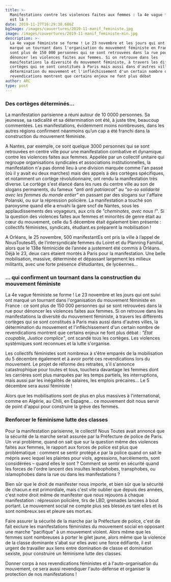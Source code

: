 ```yaml
---
title: >-
  Manifestations contre les violences faites aux femmes : la 4e vague féministe
  est là !
date: 2019-11-27T16:29:38.686Z
bgImage: /images/couvertures/2019-11-manif_feministe.jpg
image: /images/couvertures/2019-11-manif_feministe-min.jpg
description: >-
  La 4e vague féministe se forme ! Le 23 novembre et les jours qui ont suivi ont
  marqué un tournant dans l'organisation du mouvement féministe en France : ce
  sont plus de 150 000 personnes qui se sont retrouvées dans la rue pour
  dénoncer les violences faites aux femmes. Si on retrouve dans les
  manifestations la diversité du mouvement féministe, à travers les différents
  cortèges qui se sont constitués à Paris mais aussi dans d'autres villes, la
  détermination du mouvement et l'infléchissement d'un certain nombre de
  revendications montrent que certains enjeux ne font plus débat
author: ARC
type: post
---
```

### Des cortèges déterminés...

La manifestation parisienne a réuni autour de 10 0000 personnes. Sa jeunesse, sa radicalité et sa détermination ont été, à juste titre, beaucoup commentées. Les manifestations, évidemment moins nombreuses, dans les autres régions confirment néanmoins qu’un cap a été franchi dans la construction du mouvement féministe.

A Nantes, par exemple, ce sont quelque 3000 personnes qui se sont retrouvées en centre ville pour une manifestation combative et dynamique contre les violences faites aux femmes. Appelée par un collectif unitaire qui regroupe organisations syndicales et associations institutionnelles, la manifestation n'a pas donné lieu à une division marquée comme l'an passé (où il y avait eu deux marches) mais des appels à des cortèges spécifiques, et notamment un cortège révolutionnaire, ont rendu la manifestation très diverse. Le cortège s'est élancé dans les rues du centre ville au son de slogans permanents, du fameux _"anti anti patriarcat"_ au _"so-so solidarité avec les femmes du monde entier"_ en passant par des slogans sur l'affaire Polanski, ou sur la répression policière. La manifestation a touché son paroxysme quand elle a envahi la gare sncf de Nantes, sous les applaudissements des voyageurs, aux cris de _"cheminotes, avec nous !"_. Si la question des violences faites aux femmes et minorités de genre était au cœur du mouvement, celle du 5 décembre était également bien présente : collectifs féministes, syndicats, étudiant.es préparent la mobilisation !

A Orléans, le 25 novembre, 500 manifestantEs ont pris la ville à l’appel de NousToutes45, de l’intersyndicale femmes du Loiret et du Planning Familial, alors que le 138e féminicide de l’année a justement été commis à Orléans. Déjà le 23, deux cars étaient montés à Paris pour la manifestation. Une belle mobilisation, massive, déterminée et dépassant largement les milieux militants, avec une forte présence d’étudiantes, de lycéennes...

### … qui confirment un tournant dans la construction du mouvement féministe

La 4e vague féministe se forme ! Le 23 novembre et les jours qui ont suivi ont marqué un tournant dans l'organisation du mouvement féministe en France : ce sont plus de 150 000 personnes qui se sont retrouvées dans la rue pour dénoncer les violences faites aux femmes. Si on retrouve dans les manifestations la diversité du mouvement féministe, à travers les différents cortèges qui se sont constitués à Paris mais aussi dans d'autres villes, la détermination du mouvement et l'infléchissement d'un certain nombre de revendications montrent que certains enjeux ne font plus débat : _"État coupable, Justice complice"_, ont scandé tous les cortèges. Les violences systémiques sont reconnues et la lutte s'organise.

Les collectifs féministes sont nombreux à s'être emparés de la mobilisation du 5 décembre également et à avoir porté ces revendications lors du mouvement. Le projet de réforme des retraites, s'il s'annonce catastrophique pour toutes et tous, touchera davantage les femmes dont les carrières sont plus marquées par les temps partiels, les interruptions, mais aussi par les inégalités de salaires, les emplois précaires... Le 5 décembre sera aussi féministe !

Alors que les mobilisations sont de plus en plus massives à l'international, comme en Algérie, au Chili, en Espagne... ce mouvement doit nous servir de point d'appui pour construire la grève des femmes.

### Renforcer le féminisme lutte des classes

Pour la manifestation parisienne, le collectif Nous Toutes avait annoncé que la sécurité de la marche serait assurée par la Préfecture de police de Paris. Un vrai problème, quand on sait que sur la question même des violences faites aux femmes, le rapport aux forces de police est plus que problématique : comment se sentir protégé.e par la police quand on sait le mépris avec lequel les plaintes pour viols, agressions, harcèlements, sont considérées – quand elles le sont ? Comment se sentir en sécurité quand les forces de l'ordre lancent des insultes lesbophobes, transphobes, ou islamophobes dans la rue ou dans les manifestations ?

Bien sûr que le droit de manifester nous importe, et bien sûr que la sécurité de chacun.e est primordiale, mais c'est vite oublier que depuis des années, c'est notre droit même de manifester que nous rejouons à chaque manifestation : répression policière, tirs de LBD, grenades lancées à bout portant. Le mouvement social ne compte plus ses blessé.es tant elles et ils sont nombreux.ses et pleure ses mort.es.

Faire assurer la sécurité de la marche par la Préfecture de police, c'est de fait exclure les manifestations féministes du mouvement social en opposant une marche "pacifique" à un mouvement violent. Alors même que les femmes sont nombreuses à porter le gilet jaune, alors même que la violence de la classe dominante s'abat sur elles avec une force édifiante, il est urgent de travailler aux liens entre domination de classe et domination sexiste, pour construire un féminisme lutte des classes.

Donner corps à nos revendications féministes et à l'auto-organisation du mouvement, ce sera aussi revendiquer l'auto-défense et organiser la protection de nos manifestations !
